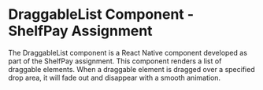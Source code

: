 # DraggableList Component - ShelfPay Assignment
The DraggableList component is a React Native component developed as part of the ShelfPay assignment. This component renders a list of draggable elements. When a draggable element is dragged over a specified drop area, it will fade out and disappear with a smooth animation.

